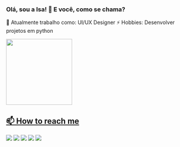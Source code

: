 ### Olá, sou a Isa! 👋 E você, como se chama? 

🔭 Atualmente trabalho como: UI/UX Designer
⚡ Hobbies: Desenvolver projetos em python



<div>
  <a href="https://github.com/isabellastos"
  <img height="180em" src="https://github-readme-stats.vercel.app/api?username=isabellastos&show_icons=true&theme=dark&include_all_commits=true&count_private=true"/>
  <img height="180em" src="https://github-readme-stats.vercel.app/api/top-langs/?username=isabellastos&layout=compact&langs_count=16&theme=dark"/>
</div>
  
  
<div>
  <h2>📫 How to reach me</h2>
  <a href="https://instagram.com/isabellaastos" target="_blank"><img src="https://img.shields.io/badge/-Instagram-5818F7?style=for-the-badge&logo=instagram&logoColor=white" target="_blank"></a>
  <a href = "mailto:isabelladeassissantos@gmail.com"><img src="https://img.shields.io/badge/Gmail-5818F7?style=for-the-badge&logo=gmail&logoColor=white" target="_blank"></a>
  <a href="https://www.linkedin.com/in/isabella-astos/" target="_blank"><img src="https://img.shields.io/badge/-LinkedIn-5818F7?style=for-the-badge&logo=linkedin&logoColor=white" target="_blank"></a>  
  <a href="https://dribbble.com/isabellaastos" target="_blank"><img src="https://img.shields.io/badge/-dribbble-5818F7?style=for-the-badge&logo=dribbble&logoColor=white" target="_blank"></a>   
  <a href="https://behance.net/isabellaastos" target="_blank"><img src="https://img.shields.io/badge/-behance-5818F7?style=for-the-badge&logo=behance&logoColor=white" target="_blank"></a>   
</div>

<!--
**isabellastos/isabellastos** is a ✨ _special_ ✨ repository because its `README.md` (this file) appears on your GitHub profile.

Here are some ideas to get you started:

- 🔭 I’m currently working on ...
- 🌱 I’m currently learning ...
- 👯 I’m looking to collaborate on ...
- 🤔 I’m looking for help with ...
- 💬 Ask me about ...
- 📫 How to reach me: ...
- 😄 Pronouns: ...
- ⚡ Fun fact: ...
-->
